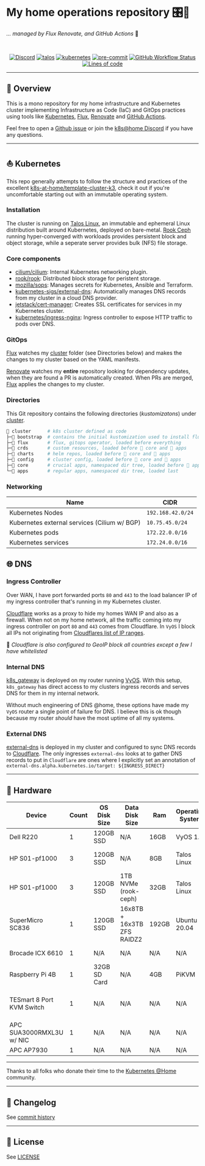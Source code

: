 # My home operations repository 🎛🔨
_... managed by Flux Renovate, and GitHub Actions_ 🤖

<br />

<div align="center">

[![Discord](https://img.shields.io/discord/673534664354430999?style=for-the-badge&label=discord&logo=discord&logoColor=white)](https://discord.gg/k8s-at-home)
[![talos](https://img.shields.io/badge/talos-v1.1.2-brightgreen?style=for-the-badge&logo=linux&logoColor=white)](https://www.talos.dev/)
[![kubernetes](https://img.shields.io/badge/kubernetes-v1.24.3-brightgreen?style=for-the-badge&logo=kubernetes&logoColor=white)](https://kubernetes.io/)
[![pre-commit](https://img.shields.io/badge/pre--commit-enabled-brightgreen?logo=pre-commit&logoColor=white&style=for-the-badge)](https://github.com/pre-commit/pre-commit)
[![GitHub Workflow Status](https://img.shields.io/github/workflow/status/toboshii/home-ops/Schedule%20-%20Renovate?label=renovate&logo=renovatebot&style=for-the-badge)](https://github.com/toboshii/home-ops/actions/workflows/schedule-renovate.yaml)
[![Lines of code](https://img.shields.io/tokei/lines/github/toboshii/home-ops?style=for-the-badge&color=brightgreen&label=lines&logo=codefactor&logoColor=white)](https://github.com/toboshii/home-ops/graphs/contributors)

</div>

---

## 📖 Overview

This is a mono repository for my home infrastructure and Kubernetes cluster implementing Infrastructure as Code (IaC) and GitOps practices using tools like [Kubernetes](https://kubernetes.io/), [Flux](https://github.com/fluxcd/flux2), [Renovate](https://github.com/renovatebot/renovate) and [GitHub Actions](https://github.com/features/actions).

Feel free to open a [Github issue](https://github.com/toboshii/home-ops/issues/new/choose) or join the [k8s@home Discord](https://discord.gg/sTMX7Vh) if you have any questions.

---

## ⛵ Kubernetes

This repo generally attempts to follow the structure and practices of the excellent [k8s-at-home/template-cluster-k3](https://github.com/k8s-at-home/template-cluster-k3s), check it out if you're uncomfortable starting out with an immutable operating system.

### Installation

The cluster is running on [Talos Linux](https://talos.dev/), an immutable and ephemeral Linux distribution built around Kubernetes, deployed on bare-metal. [Rook Ceph](https://rook.io/) running hyper-converged with workloads provides persistent block and object storage, while a seperate server provides bulk (NFS) file storage.

### Core components

- [cilium/cilium](https://github.com/cilium/cilium): Internal Kubernetes networking plugin.
- [rook/rook](https://github.com/rook/rook): Distributed block storage for peristent storage.
- [mozilla/sops](https://toolkit.fluxcd.io/guides/mozilla-sops/): Manages secrets for Kubernetes, Ansible and Terraform.
- [kubernetes-sigs/external-dns](https://github.com/kubernetes-sigs/external-dns): Automatically manages DNS records from my cluster in a cloud DNS provider.
- [jetstack/cert-manager](https://cert-manager.io/docs/): Creates SSL certificates for services in my Kubernetes cluster.
- [kubernetes/ingress-nginx](https://github.com/kubernetes/ingress-nginx/): Ingress controller to expose HTTP traffic to pods over DNS.

### GitOps

[Flux](https://github.com/fluxcd/flux2) watches my [cluster](./cluster/) folder (see Directories below) and makes the changes to my cluster based on the YAML manifests.

[Renovate](https://github.com/renovatebot/renovate) watches my **entire** repository looking for dependency updates, when they are found a PR is automatically created. When PRs are merged, [Flux](https://github.com/fluxcd/flux2) applies the changes to my cluster.

### Directories

This Git repository contains the following directories (_kustomizatons_) under [cluster](./cluster/).

```sh
📁 cluster      # k8s cluster defined as code
├─📁 bootstrap  # contains the initial kustomization used to install flux
├─📁 flux       # flux, gitops operator, loaded before everything
├─📁 crds       # custom resources, loaded before 📁 core and 📁 apps
├─📁 charts     # helm repos, loaded before 📁 core and 📁 apps
├─📁 config     # cluster config, loaded before 📁 core and 📁 apps
├─📁 core       # crucial apps, namespaced dir tree, loaded before 📁 apps
└─📁 apps       # regular apps, namespaced dir tree, loaded last
```

### Networking

| Name                                         | CIDR            |
|----------------------------------------------|-----------------|
| Kubernetes Nodes                             | `192.168.42.0/24` |
| Kubernetes external services (Cilium w/ BGP) | `10.75.45.0/24` |
| Kubernetes pods                              | `172.22.0.0/16` |
| Kubernetes services                          | `172.24.0.0/16` |

## 🌐 DNS

### Ingress Controller

Over WAN, I have port forwarded ports `80` and `443` to the load balancer IP of my ingress controller that's running in my Kubernetes cluster.

[Cloudflare](https://www.cloudflare.com/) works as a proxy to hide my homes WAN IP and also as a firewall. When not on my home network, all the traffic coming into my ingress controller on port `80` and `443` comes from Cloudflare. In `VyOS` I block all IPs not originating from [Cloudflares list of IP ranges](https://www.cloudflare.com/ips/).

🔸 _Cloudflare is also configured to GeoIP block all countries except a few I have whitelisted_

### Internal DNS

[k8s_gateway](https://github.com/ori-edge/k8s_gateway) is deployed on my router running [VyOS](https://vyos.io/). With this setup, `k8s_gateway` has direct access to my clusters ingress records and serves DNS for them in my internal network.

Without much engineering of DNS @home, these options have made my `VyOS` router a single point of failure for DNS. I believe this is ok though because my router _should_ have the most uptime of all my systems.

### External DNS

[external-dns](https://github.com/kubernetes-sigs/external-dns) is deployed in my cluster and configured to sync DNS records to [Cloudflare](https://www.cloudflare.com/). The only ingresses `external-dns` looks at to gather DNS records to put in `Cloudflare` are ones where I explicitly set an annotation of `external-dns.alpha.kubernetes.io/target: ${INGRESS_DIRECT}`

---

## 🔧 Hardware

| Device                    | Count | OS Disk Size | Data Disk Size             | Ram   | Operating System | Purpose                        |
|---------------------------|-------|--------------|----------------------------|-------|------------------|--------------------------------|
| Dell R220                 | 1     | 120GB SSD    | N/A                        | 16GB  | VyOS 1.4         | Router                         |
| HP S01-pf1000             | 3     | 120GB SSD    | N/A                        | 8GB   | Talos Linux      | Kubernetes Control Nodes       |
| HP S01-pf1000             | 3     | 120GB SSD    | 1TB NVMe (rook-ceph)       | 32GB  | Talos Linux      | Kubernetes Workers             |
| SuperMicro SC836          | 1     | 120GB SSD    | 16x8TB + 16x3TB ZFS RAIDZ2 | 192GB | Ubuntu 20.04     | NFS                            |
| Brocade ICX 6610          | 1     | N/A          | N/A                        | N/A   | N/A              | Core Switch                    |
| Raspberry Pi 4B           | 1     | 32GB SD Card | N/A                        | 4GB   | PiKVM            | Network KVM                    |
| TESmart 8 Port KVM Switch | 1     | N/A          | N/A                        | N/A   | N/A              | Network KVM switch for PiKVM   |
| APC SUA3000RMXL3U w/ NIC  | 1     | N/A          | N/A                        | N/A   | N/A              | UPS                            |
| APC AP7930                | 1     | N/A          | N/A                        | N/A   | N/A              | PDU                            |

---

Thanks to all folks who donate their time to the [Kubernetes @Home](https://github.com/k8s-at-home/) community.

---

## 📜 Changelog

See [commit history](https://github.com/onedr0p/home-ops/commits/main)

---

## 🔏 License

See [LICENSE](./LICENSE)
